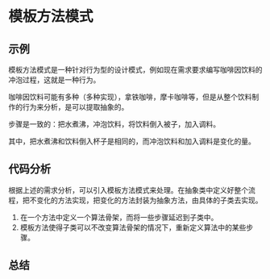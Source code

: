 # 模板方法模式

## 示例
模板方法模式是一种针对行为型的设计模式，例如现在需求要求编写咖啡因饮料的冲泡过程，这就是一种行为。

咖啡因饮料可能有多种（多种实现），拿铁咖啡，摩卡咖啡等，但是从整个饮料制作的行为来分析，是可以提取抽象的。

步骤是一致的：把水煮沸，冲泡饮料，将饮料倒入被子，加入调料。

其中，把水煮沸和饮料倒入杯子是相同的，而冲泡饮料和加入调料是变化的量。

## 代码分析
根据上述的需求分析，可以引入模板方法模式来处理。在抽象类中定义好整个流程，把不变化的方法实现，把变化的方法封装为抽象方法，由具体的子类去实现。

1. 在一个方法中定义一个算法骨架，而将一些步骤延迟到子类中。
2. 模板方法使得子类可以不改变算法骨架的情况下，重新定义算法中的某些步骤。

## 总结